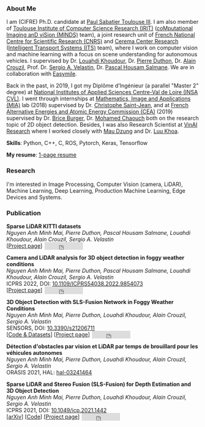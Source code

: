 ### About Me

I am (CIFRE) Ph.D. candidate at [Paul Sabatier Toulouse III](https://www.univ-tlse3.fr/english-version). I am also member of [Toulouse Institute of Computer Science Research (IRIT)](https://www.irit.fr/) ([coMputational Imaging anD viSion (MINDS)](https://www.irit.fr/en/departement/dep-signals-and-images/minds-team/) team), a joint research unit of [French National Centre for Scientific Research (CNRS)](https://www.cnrs.fr/en) and [Cerema Center Research](https://www.cerema.fr/en) ([Intelligent Transport Systems (ITS)](https://www.cerema.fr/en/innovation-recherche/recherche/equipes/its-intelligent-transport-systems-towards-greater-safety-and) team), where I work on computer vision and machine learning with a focus on scene understanding for autonomous vehicles. I supervised by Dr. [Louahdi Khoudour](https://www.researchgate.net/profile/Louahdi-Khoudour), Dr. [Pierre Duthon](https://www.researchgate.net/profile/Pierre-Duthon), Dr. [Alain Crouzil](https://www.irit.fr/~Alain.Crouzil/), Prof. Dr. [Sergio A. Velastin](https://scholar.google.com/citations?user=FsE86kwAAAAJ&hl=en), Dr. [Pascal Housam Salmane](https://scholar.google.fr/citations?hl=fr&user=yvLitLEAAAAJ&view_op=list_works&sortby=pubdate). We are in collaboration with [Easymile](https://easymile.com/).

Back in the past, in 2019, I got my Diplôme d’Ingénieur (a parallel "Master 2" degree) at [National Institutes of Applied Sciences Centre-Val de Loire (INSA CVL)](https://www.groupe-insa.fr/en). I went through internships at [Mathematics, Image and Applications (MIA)](http://mia.univ-larochelle.fr/) lab (2018) supervised by Dr. [Christophe Saint-Jean](https://scholar.google.com/citations?user=qUEKhMUAAAAJ&hl=en), and at [French Alternative Energies and Atomic Energy Commission (CEA)](https://kalisteo.cea.fr/index.php/ai/) (2019) supervised by Dr. [Brice Burger](http://brice.burger.pagesperso-orange.fr/PageDaccueil.html?lang=en), Dr. [Mohamed Chaouch](https://www.researchgate.net/profile/Mohamed-Chaouch-2) both on the research topic of 2D object detection. Besides, I was also Research Scientist at [VinAI Research](https://www.vinai.io/) where I worked closely with [Mau Dzung](https://github.com/maudzung) and Dr. [Luu Khoa](https://scholar.google.com/citations?user=JPAl8-gAAAAJ&hl=en).

**Skills**: Python, C++, C, ROS, Pytorch, Keras, Tensorflow

**My resume**: [1-page resume](/docs/Nguyen_Anh_Minh_MAI_resume.pdf)

### Research

I'm interested in Image Processing, Computer Vision (camera, LiDAR), Machine Learning, Deep Learning, Production Machine Learning, Edge Devices and Systems. 

### Publication

<p>
    <b>Sparse LiDAR KITTI datasets</b><br>
    <i>Nguyen Anh Minh Mai, Pierre Duthon, Pascal Housam Salmane, Louahdi Khoudour, Alain Crouzil, Sergio A. Velastin</i><br>
    <!-- ICPRS 2022, DOI: <a href='https://ieeexplore.ieee.org/document/9854073' target="_blank">10.1109/ICPRS54038.2022.9854073</a><br> -->
    [<a href='../about/sparse_lidar_kitti_datasets/' target="_blank">Project page</a>] <iframe style="margin-left: 2px; margin-top: -15px; margin-bottom:-5px;" frameborder="0" scrolling="0" width="100px" height="20px" src="https://ghbtns.com/github-btn.html?user=maiminh1996&repo=sparse_lidar_kitti_datasets&type=star&count=true"></iframe>
</p>

<p>
    <b>Camera and LiDAR analysis for 3D object detection in foggy weather conditions</b><br>
    <i>Nguyen Anh Minh Mai, Pierre Duthon, Pascal Housam Salmane, Louahdi Khoudour, Alain Crouzil, Sergio A. Velastin</i><br>
    ICPRS 2022, DOI: <a href='https://ieeexplore.ieee.org/document/9854073' target="_blank">10.1109/ICPRS54038.2022.9854073</a><br>
    [<a href='../about/camera_lidar_analysis' target="_blank">Project page</a>] <iframe style="margin-left: 2px; margin-top: -15px; margin-bottom:-5px;" frameborder="0" scrolling="0" width="100px" height="20px" src="https://ghbtns.com/github-btn.html?user=maiminh1996&repo=camera_LiDAR_analysis&type=star&count=true"></iframe>
</p>

<p>
    <b>3D Object Detection with SLS-Fusion Network in Foggy Weather Conditions</b><br>
    <i>Nguyen Anh Minh Mai, Pierre Duthon, Louahdi Khoudour, Alain Crouzil, Sergio A. Velastin</i><br>
    SENSORS, DOI: <a href='https://doi.org/10.3390/s21206711' target="_blank">10.3390/s21206711</a><br>
    [<a href='https://github.com/maiminh1996/multifogkitti' target="_blank">Code & Datasets</a>] [<a href='../about/multifogkitti/' target="_blank">Project page</a>] <iframe style="margin-left: 2px; margin-top: -15px; margin-bottom:-5px;" frameborder="0" scrolling="0" width="100px" height="20px" src="https://ghbtns.com/github-btn.html?user=maiminh1996&repo=multifogkitti&type=star&count=true"></iframe>
</p>

<p>
    <b>Détection d'obstacles par vision et LiDAR par temps de brouillard pour les véhicules autonomes</b><br>
    <i>Nguyen Anh Minh Mai, Pierre Duthon, Louahdi Khoudour, Alain Crouzil, Sergio A. Velastin</i><br>
    ORASIS 2021, HAL: <a href='https://hal.archives-ouvertes.fr/hal-03241464/' target="_blank">hal-03241464</a>
</p>

<p>
    <b>Sparse LiDAR and Stereo Fusion (SLS-Fusion) for Depth Estimation and 3D Object Detection</b><br>
    <i>Nguyen Anh Minh Mai, Pierre Duthon, Louahdi Khoudour, Alain Crouzil, Sergio A. Velastin</i><br>
    ICPRS 2021, DOI: <a href='https://ieeexplore.ieee.org/document/9569023' target="_blank">10.1049/icp.2021.1442</a><br>
    [<a href='https://arxiv.org/abs/2103.03977' target="_blank">arXiv</a>] [<a href='https://github.com/maiminh1996/SLS-Fusion' target="_blank">Code</a>] [<a href='../about/sls-fusion' target="_blank">Project page</a>] <iframe style="margin-left: 2px; margin-top: -15px; margin-bottom:-5px;" frameborder="0" scrolling="0" width="100px" height="20px" src="https://ghbtns.com/github-btn.html?user=maiminh1996&repo=SLS-Fusion&type=star&count=true"></iframe>
</p>

